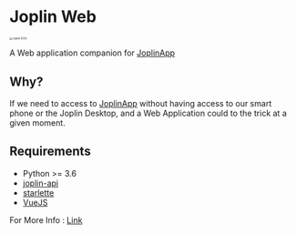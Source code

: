 # 							Joplin Web

<img src="C:\Users\Sapsa\Desktop\GSOC\04-Joplin\joplin\Joplin-Web_Client\Image\Icon512.png" alt="Joplin ICOn" style="zoom:33%;" />

A Web application companion for [JoplinApp](https://joplinapp.org/)

## Why?

If we need to access to [JoplinApp](https://joplinapp.org/) without having access to our smart phone or the Joplin Desktop, and a Web Application could to the trick at a given moment.

## Requirements

- Python >= 3.6
- [joplin-api](https://github.com/foxmask/joplin-api)
- [starlette](https://www.starlette.io/)
- [VueJS](https://vuejs.org/)

For More Info : [Link](https://github.com/foxmask/joplin-web)

